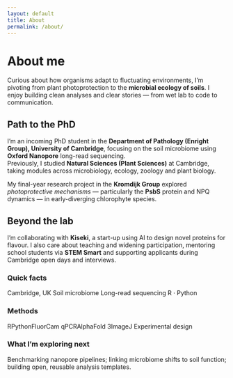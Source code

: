 ```yaml
---
layout: default
title: About
permalink: /about/
---
```


# About me

Curious about how organisms adapt to fluctuating environments, I’m pivoting from plant photoprotection to the **microbial ecology of soils**. I enjoy building clean analyses and clear stories — from wet lab to code to communication.

## Path to the PhD
I’m an incoming PhD student in the **Department of Pathology (Enright Group), University of Cambridge**, focusing on the soil microbiome using **Oxford Nanopore** long-read sequencing.  
Previously, I studied **Natural Sciences (Plant Sciences)** at Cambridge, taking modules across microbiology, ecology, zoology and plant biology.

My final-year research project in the **Kromdijk Group** explored *photoprotective mechanisms* — particularly the **PsbS** protein and NPQ dynamics — in early-diverging chlorophyte species.

## Beyond the lab
I’m collaborating with **Kiseki**, a start-up using AI to design novel proteins for flavour. I also care about teaching and widening participation, mentoring school students via **STEM Smart** and supporting applicants during Cambridge open days and interviews.

<div class="grid">
  <div class="item">
    <h3>Quick facts</h3>
    <p class="chips">
      <span class="pill">Cambridge, UK</span>
      <span class="pill">Soil microbiome</span>
      <span class="pill">Long-read sequencing</span>
      <span class="pill">R · Python</span>
    </p>
  </div>
  <div class="item">
    <h3>Methods</h3>
    <p class="chips">
      <span class="pill">R</span><span class="pill">Python</span><span class="pill">FluorCam</span>
      <span class="pill">qPCR</span><span class="pill">AlphaFold 3</span><span class="pill">ImageJ</span>
      <span class="pill">Experimental design</span>
    </p>
  </div>
  <div class="item">
    <h3>What I’m exploring next</h3>
    Benchmarking nanopore pipelines; linking microbiome shifts to soil function; building open, reusable analysis templates.
  </div>
</div>
